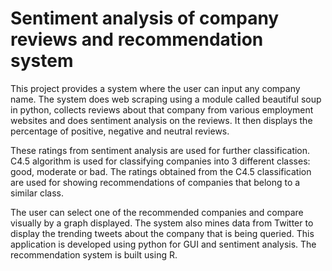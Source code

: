 # Sentiment analysis of company reviews and recommendation system
This project provides a system where the user can input any company name. The system does web scraping using a module called beautiful soup in python, collects reviews about that company from various employment websites and does sentiment analysis on the reviews. It then displays the percentage of positive, negative and neutral reviews.

These ratings from sentiment analysis are used for further classification. C4.5 algorithm is used for classifying companies into 3 different classes: good, moderate or bad. The ratings obtained from the C4.5 classification are used for showing recommendations of companies that belong to a similar class.

The user can select one of the recommended companies and compare visually by a graph displayed. The system also mines data from Twitter to display the trending tweets about the company that is being queried. This application is developed using python for GUI and sentiment analysis. The recommendation system is built using R.
